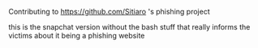 Contributing to https://github.com/Sitiaro 's phishing project

this is the snapchat version without the bash stuff that really informs the victims about it being a phishing website
